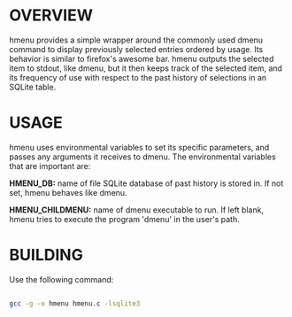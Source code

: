 OVERVIEW
======== 

hmenu provides a simple wrapper around the commonly used dmenu command
to display previously selected entries ordered by usage. Its behavior
is similar to firefox's awesome bar. hmenu outputs the selected item
to stdout, like dmenu, but it then keeps track of the selected item,
and its frequency of use with respect to the past history of
selections in an SQLite table. 

USAGE
=====

hmenu uses environmental variables to set its specific parameters, and
passes any arguments it receives to dmenu. The environmental variables
that are important are:

**HMENU_DB:** name of file SQLite database of past history is stored
  in. If not set, hmenu behaves like dmenu.

**HMENU_CHILDMENU:** name of dmenu executable to run. If left blank,
  hmenu tries to execute the program 'dmenu' in the user's path.



BUILDING
========

Use the following command:

```bash

gcc -g -o hmenu hmenu.c -lsqlite3

```